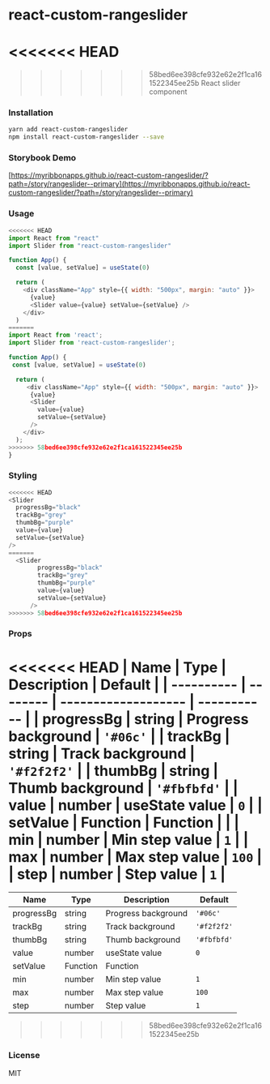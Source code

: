 # react-custom-rangeslider

<<<<<<< HEAD
=======

>>>>>>> 58bed6ee398cfe932e62e2f1ca161522345ee25b
React slider component

### Installation

```sh
yarn add react-custom-rangeslider
npm install react-custom-rangeslider --save
```

### Storybook Demo

[https://myribbonapps.github.io/react-custom-rangeslider/?path=/story/rangeslider--primary](https://myribbonapps.github.io/react-custom-rangeslider/?path=/story/rangeslider--primary)

### Usage

```javascript
<<<<<<< HEAD
import React from "react"
import Slider from "react-custom-rangeslider"

function App() {
  const [value, setValue] = useState(0)

  return (
    <div className="App" style={{ width: "500px", margin: "auto" }}>
      {value}
      <Slider value={value} setValue={setValue} />
    </div>
  )
=======
import React from 'react';
import Slider from 'react-custom-rangeslider';

function App() {
 const [value, setValue] = useState(0)

  return (
     <div className="App" style={{ width: "500px", margin: "auto" }}>
      {value}
      <Slider
        value={value}
        setValue={setValue}
      />
    </div>
  );
>>>>>>> 58bed6ee398cfe932e62e2f1ca161522345ee25b
}
```

### Styling

```javascript
<<<<<<< HEAD
<Slider
  progressBg="black"
  trackBg="grey"
  thumbBg="purple"
  value={value}
  setValue={setValue}
/>
=======
  <Slider
        progressBg="black"
        trackBg="grey"
        thumbBg="purple"
        value={value}
        setValue={setValue}
      />
>>>>>>> 58bed6ee398cfe932e62e2f1ca161522345ee25b
```

### Props

<<<<<<< HEAD
| Name       | Type     | Description         | Default     |
| ---------- | -------- | ------------------- | ----------- |
| progressBg | string   | Progress background | `'#06c'`    |
| trackBg    | string   | Track background    | `'#f2f2f2'` |
| thumbBg    | string   | Thumb background    | `'#fbfbfd'` |
| value      | number   | useState value      | `0`         |
| setValue   | Function | Function            |             |
| min        | number   | Min step value      | `1`         |
| max        | number   | Max step value      | `100`       |
| step       | number   | Step value          | `1`         |
=======
| Name        | Type     | Description                           | Default     |
| ----------- | -------- | ------------------------------------- | -------     |
| progressBg  | string   | Progress background                   | `'#06c'`    |
| trackBg     | string   | Track background                      | `'#f2f2f2'` |
| thumbBg     | string   | Thumb background                      | `'#fbfbfd'` |
| value       | number   | useState value                        | `0`         |
| setValue    | Function | Function                              |             |
| min         | number   | Min step value                        |  `1`        |
| max         | number   | Max step value                        |  `100`      |
| step        | number   | Step value                            |  `1`        |
>>>>>>> 58bed6ee398cfe932e62e2f1ca161522345ee25b

### License

MIT
